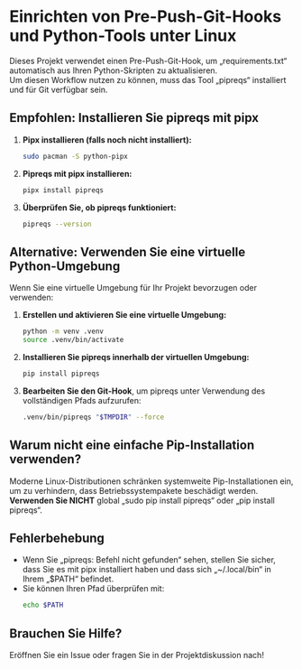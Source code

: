 # Einrichten von Pre-Push-Git-Hooks und Python-Tools unter Linux

Dieses Projekt verwendet einen Pre-Push-Git-Hook, um „requirements.txt“ automatisch aus Ihren Python-Skripten zu aktualisieren.  
Um diesen Workflow nutzen zu können, muss das Tool „pipreqs“ installiert und für Git verfügbar sein.

## Empfohlen: Installieren Sie pipreqs mit pipx

1. **Pipx installieren (falls noch nicht installiert):**
   ```bash
   sudo pacman -S python-pipx
   ```

2. **Pipreqs mit pipx installieren:**
   ```bash
   pipx install pipreqs
   ```

3. **Überprüfen Sie, ob pipreqs funktioniert:**
   ```bash
   pipreqs --version
   ```

## Alternative: Verwenden Sie eine virtuelle Python-Umgebung

Wenn Sie eine virtuelle Umgebung für Ihr Projekt bevorzugen oder verwenden:

1. **Erstellen und aktivieren Sie eine virtuelle Umgebung:**
   ```bash
   python -m venv .venv
   source .venv/bin/activate
   ```

2. **Installieren Sie pipreqs innerhalb der virtuellen Umgebung:**
   ```bash
   pip install pipreqs
   ```

3. **Bearbeiten Sie den Git-Hook**, um pipreqs unter Verwendung des vollständigen Pfads aufzurufen:
   ```bash
   .venv/bin/pipreqs "$TMPDIR" --force
   ```

## Warum nicht eine einfache Pip-Installation verwenden?

Moderne Linux-Distributionen schränken systemweite Pip-Installationen ein, um zu verhindern, dass Betriebssystempakete beschädigt werden.  
**Verwenden Sie NICHT** global „sudo pip install pipreqs“ oder „pip install pipreqs“.

## Fehlerbehebung

- Wenn Sie „pipreqs: Befehl nicht gefunden“ sehen, stellen Sie sicher, dass Sie es mit pipx installiert haben und dass sich „~/.local/bin“ in Ihrem „$PATH“ befindet.
- Sie können Ihren Pfad überprüfen mit:
  ```bash
  echo $PATH
  ```

## Brauchen Sie Hilfe?

Eröffnen Sie ein Issue oder fragen Sie in der Projektdiskussion nach!